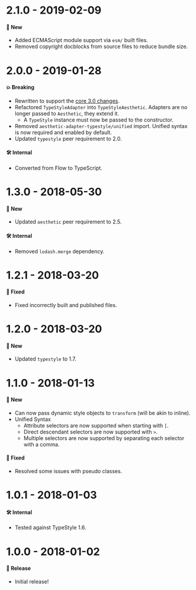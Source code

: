 # 2.1.0 - 2019-02-09

#### 🚀 New

- Added ECMAScript module support via `esm/` built files.
- Removed copyright docblocks from source files to reduce bundle size.

# 2.0.0 - 2019-01-28

#### 💥 Breaking

- Rewritten to support the
  [core 3.0 changes](https://github.com/milesj/aesthetic/blob/master/packages/aesthetic/CHANGELOG.md).
- Refactored `TypeStyleAdapter` into `TypeStyleAesthetic`. Adapters are no longer passed to
  `Aesthetic`, they extend it.
  - A `TypeStyle` instance must now be passed to the constructor.
- Removed `aesthetic-adapter-typestyle/unified` import. Unified syntax is now required and enabled
  by default.
- Updated `typestyle` peer requirement to 2.0.

#### 🛠 Internal

- Converted from Flow to TypeScript.

# 1.3.0 - 2018-05-30

#### 🚀 New

- Updated `aesthetic` peer requirement to 2.5.

#### 🛠 Internal

- Removed `lodash.merge` dependency.

# 1.2.1 - 2018-03-20

#### 🐞 Fixed

- Fixed incorrectly built and published files.

# 1.2.0 - 2018-03-20

#### 🚀 New

- Updated `typestyle` to 1.7.

# 1.1.0 - 2018-01-13

#### 🚀 New

- Can now pass dynamic style objects to `transform` (will be akin to inline).
- Unified Syntax
  - Attribute selectors are now supported when starting with `[`.
  - Direct descendant selectors are now supported with `>`.
  - Multiple selectors are now supported by separating each selector with a comma.

#### 🐞 Fixed

- Resolved some issues with pseudo classes.

# 1.0.1 - 2018-01-03

#### 🛠 Internal

- Tested against TypeStyle 1.6.

# 1.0.0 - 2018-01-02

#### 🎉 Release

- Initial release!

